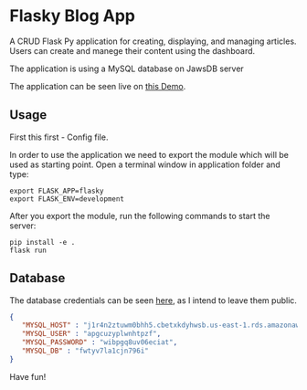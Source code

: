 # Flasky Blog App

A CRUD Flask Py application for creating, displaying, and managing articles. 
Users can create and manege their content using the dashboard.

The application is using a MySQL database on JawsDB server

The application can be seen live on [this Demo](https://flasky-article-app.herokuapp.com/).

## Usage
First this first - Config file.


In order to use the application we need to export the module which will be used as starting point.
Open a terminal window in application folder and type:

```
export FLASK_APP=flasky
export FLASK_ENV=development
```
After you export the module, run the following commands to start the server:
```
pip install -e .
flask run
```


## Database
 The database credentials can be seen [here](./flasky/views.py), as I intend to leave them public.

 ``` json
 {
    "MYSQL_HOST" : "j1r4n2ztuwm0bhh5.cbetxkdyhwsb.us-east-1.rds.amazonaws.com",
    "MYSQL_USER" : "apgcuzyplwnhtpzf",
    "MYSQL_PASSWORD" : "wibpgq8uv06eciat",
    "MYSQL_DB" : "fwtyv7la1cjn796i"
}
```

Have fun!
